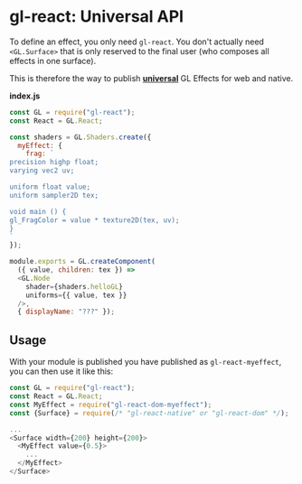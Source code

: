 # gl-react: Universal API

To define an effect, you only need `gl-react`. You don't actually need `<GL.Surface>` that is only reserved to the final user (who composes all effects in one surface).

This is therefore the way to publish [**universal**](https://medium.com/@mjackson/universal-javascript-4761051b7ae9#.6yp7xznn2) GL Effects for web and native.

**index.js**

```js
const GL = require("gl-react");
const React = GL.React;

const shaders = GL.Shaders.create({
  myEffect: {
    frag: `
precision highp float;
varying vec2 uv;

uniform float value;
uniform sampler2D tex;

void main () {
gl_FragColor = value * texture2D(tex, uv);
}
`
});

module.exports = GL.createComponent(
  ({ value, children: tex }) =>
  <GL.Node
    shader={shaders.helloGL}
    uniforms={{ value, tex }}
  />,
  { displayName: "???" });
```

## Usage

With your module is published you have published as `gl-react-myeffect`,
you can then use it like this:

```js
const GL = require("gl-react");
const React = GL.React;
const MyEffect = require("gl-react-dom-myeffect");
const {Surface} = require(/* "gl-react-native" or "gl-react-dom" */);

...
<Surface width={200} height={200}>
  <MyEffect value={0.5}>
    ...
  </MyEffect>
</Surface>
```

